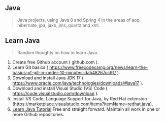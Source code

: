 Java
----
>Java projects, using Java 8 and Spring 4 in the areas of aop, hibernate, jpa, jaxb, jms, quartz and xml.

Learn Java
----------
>Random thoughts on how to learn Java.
1. Create free Github account ( github.com ).
2. Learn Git basics ( https://www.freecodecamp.org/news/learn-the-basics-of-git-in-under-10-minutes-da548267cc91/ ).
3. Download and install Java JDK 17 ( https://www.oracle.com/java/technologies/downloads/#java17 ).
5. Download and install Visual Studio (VS) Code ( https://code.visualstudio.com/download ).
5. Install VS Code, Language Support for Java, by Red Hat extension (https://marketplace.visualstudio.com/items?itemName=redhat.java).
6. [Learn Java Tutorial](https://www.codecademy.com/learn/learn-java) Free and straight forward. Maintain all work in one or more Github repositories.

